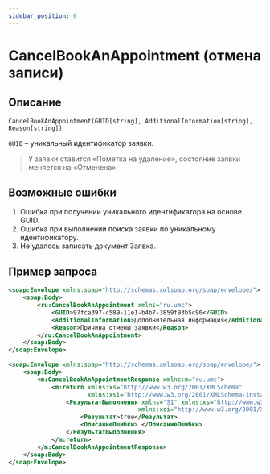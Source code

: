 ```yaml
---
sidebar_position: 6
---
```


# CancelBookAnAppointment (отмена записи)

## Описание

```text
CancelBookAnAppointment(GUID[string], AdditionalInformation[string], Reason[string])
```

`GUID` – уникальный идентификатор заявки.

> У заявки ставится «Пометка на удаление», состояние заявки меняется на «Отменена».

## Возможные ошибки

1. Ошибка при получении уникального идентификатора на основе GUID.
2. Ошибка при выполнении поиска заявки по уникальному идентификатору.
3. Не удалось записать документ Заявка.

## Пример запроса

```xml title="Тело запроса"
<soap:Envelope xmlns:soap="http://schemas.xmlsoap.org/soap/envelope/">
    <soap:Body>
        <ru:CancelBookAnAppointment xmlns="ru.umc">
            <GUID>97fca397-c589-11e1-b4b7-3859f93b5c90</GUID>
            <AdditionalInformation>Дополнительная информация</AdditionalInformation>
            <Reason>Причина отмены заявки</Reason>
        </ru:CancelBookAnAppointment>
    </soap:Body>
</soap:Envelope>
```

```xml title="Тело ответа"
<soap:Envelope xmlns:soap="http://schemas.xmlsoap.org/soap/envelope/">
    <soap:Body>
        <m:CancelBookAnAppointmentResponse xmlns:m="ru.umc">
            <m:return xmlns:xs="http://www.w3.org/2001/XMLSchema"
                      xmlns:xsi="http://www.w3.org/2001/XMLSchema-instance"><?xml version="1.0"?>
                <РезультатВыполнения xmlns="S1" xmlns:xs="http://www.w3.org/2001/XMLSchema"
                                    xmlns:xsi="http://www.w3.org/2001/XMLSchema-instance">
                    <Результат>true</Результат>
                    <ОписаниеОшибки> </ОписаниеОшибки>
                </РезультатВыполнения>
            </m:return>
        </m:CancelBookAnAppointmentResponse>
    </soap:Body>
</soap:Envelope>
```